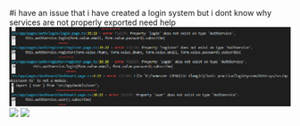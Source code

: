 #i have an issue that i have created a login system but i dont know why services are not properly exported need help
<img src="error.PNG" width="752">
<img src="error1.PNG" width="752">
<img src="error2.PNG" width="752">
